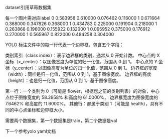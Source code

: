 dataset引用草莓数据集

每一个图片需对应label
0 0.583958 0.610000 0.076462 0.116000
1 0.671664 0.368000 0.347826 0.368000
1 0.434783 0.225000 0.191904 0.218000
1 0.263868 0.196000 0.155922 0.132000
1 0.095952 0.375000 0.176912 0.270000
1 0.565967 0.822000 0.484258 0.304000

YOLO 标注文件中的每一行代表一个边界框，包含五个字段：

类别索引（class index）：表示边界框的类别，通常从 0 开始计数。
中心点的 X 坐标（x_center）：以图像宽度为单位的归一化值，范围从 0 到 1。
中心点的 Y 坐标（y_center）：以图像高度为单位的归一化值，范围从 0 到 1。
边界框的宽度（width）：同样是归一化值，范围从 0 到 1，基于图像宽度。
边界框的高度（height）：也是归一化值，范围从 0 到 1，基于图像高度。

第一行：一个类别为 0（可能是 flower，根据您之前的类别列表）的对象，中心点位于图像宽度的 58.3958% 和高度的 61.0000%，
边界框宽度为图像宽度的 7.6462% 和高度的 11.6000%。
其他行：都属于类别 1（可能是 health），具有不同的中心点坐标和边界框大小。


需要两个数据集，第一个数据集是train，第二个数据是val

下一个参考yolo yaml文档

